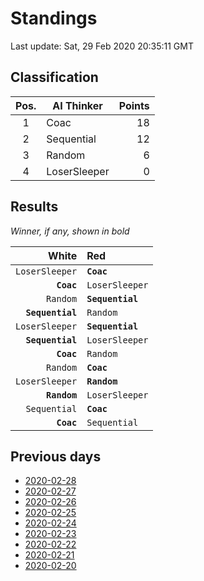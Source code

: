# Standings

Last update: Sat, 29 Feb 2020 20:35:11 GMT

## Classification

| Pos. | AI Thinker | Points |
|:----:| ---------- | -----: |
| 1 | Coac | 18 |
| 2 | Sequential | 12 |
| 3 | Random | 6 |
| 4 | LoserSleeper | 0 |

## Results

_Winner, if any, shown in bold_

| White |   Red   |
| -----:|:------- |
| `LoserSleeper` | **`Coac`** |
| **`Coac`** | `LoserSleeper` |
| `Random` | **`Sequential`** |
| **`Sequential`** | `Random` |
| `LoserSleeper` | **`Sequential`** |
| **`Sequential`** | `LoserSleeper` |
| **`Coac`** | `Random` |
| `Random` | **`Coac`** |
| `LoserSleeper` | **`Random`** |
| **`Random`** | `LoserSleeper` |
| `Sequential` | **`Coac`** |
| **`Coac`** | `Sequential` |

## Previous days

* [2020-02-28](/color-shape-links-ai-competition/daily/2020-02-28)
* [2020-02-27](/color-shape-links-ai-competition/daily/2020-02-27)
* [2020-02-26](/color-shape-links-ai-competition/daily/2020-02-26)
* [2020-02-25](/color-shape-links-ai-competition/daily/2020-02-25)
* [2020-02-24](/color-shape-links-ai-competition/daily/2020-02-24)
* [2020-02-23](/color-shape-links-ai-competition/daily/2020-02-23)
* [2020-02-22](/color-shape-links-ai-competition/daily/2020-02-22)
* [2020-02-21](/color-shape-links-ai-competition/daily/2020-02-21)
* [2020-02-20](/color-shape-links-ai-competition/daily/2020-02-20)
